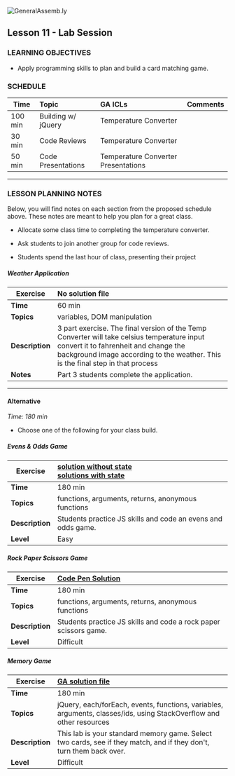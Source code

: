 ![GeneralAssemb.ly](../../img/icons/instr_agenda.png)


## Lesson 11 - Lab Session


### LEARNING OBJECTIVES

*	Apply programming skills to plan and build a card matching game.


### SCHEDULE

| Time        | Topic| GA ICLs| Comments |
| ------------- |:-------------|:-------------------|:----------------|
| 100 min | Building w/ jQuery | Temperature Converter |
| 30 min  | Code Reviews | Temperature Converter |
| 50 min  | Code Presentations | Temperature Converter Presentations |

---

### LESSON PLANNING NOTES

Below, you will find notes on each section from the proposed schedule above. These notes are meant to help you plan for a great class.


*	Allocate some class time to completing the temperature converter.

*	Ask students to join another group for code reviews.

*	Students spend the last hour of class, presenting their project


##### Weather Application

| Exercise | No solution file|
| ------------- |:-------------|
| __Time__ | 60 min |
| __Topics__ | variables, DOM manipulation |
| __Description__| 3 part exercise. The final version of the Temp Converter will take celsius temperature input convert it to  fahrenheit and change the background image according to the weather. This is the final step in that process|
| __Notes__| Part 3 students complete the application. |


---


#### Alternative
_Time: 180 min_

*	Choose one of the following for your class build.

##### Evens & Odds Game

| Exercise | [solution without state](http://codepen.io/nevan/pen/KFhkj) <br> [solutions with state](http://codepen.io/nevan/details/bKani)|
| ------------- |:-------------|
| __Time__ | 180 min |
| __Topics__ | functions, arguments, returns, anonymous functions  |
| __Description__| Students practice JS skills and code an evens and odds game.|
| __Level__| Easy |


##### Rock Paper Scissors Game

| Exercise | [Code Pen Solution](http://codepen.io/nevan/pen/zChrG) |
| ------------- |:-------------|
| __Time__ | 180 min  |
| __Topics__ | functions, arguments, returns, anonymous functions  |
| __Description__| Students practice JS skills and code a rock paper scissors game.|
| __Level__| Difficult  |


##### Memory Game

| Exercise | [GA solution file](solution/matching)|
| ------------- |:-------------|
| __Time__ |  180 min |
| __Topics__ |  jQuery, each/forEach, events, functions, variables, arguments, classes/ids, using StackOverflow and other resources |
| __Description__| This lab is your standard memory game. Select two cards, see if they match, and if they don't, turn them back over. |
| __Level__| Difficult  |
